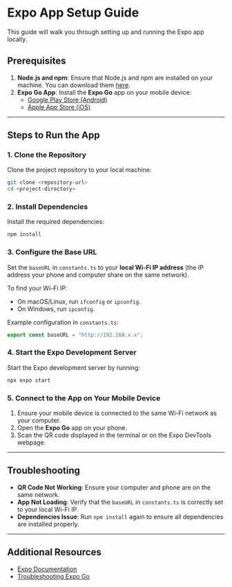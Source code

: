 # Expo App Setup Guide

This guide will walk you through setting up and running the Expo app locally.

## Prerequisites

1. **Node.js and npm**: Ensure that Node.js and npm are installed on your machine. You can download them [here](https://nodejs.org/).
2. **Expo Go App**: Install the **Expo Go** app on your mobile device:
   - [Google Play Store (Android)](https://play.google.com/store/apps/details?id=host.exp.exponent)
   - [Apple App Store (iOS)](https://apps.apple.com/app/expo-go/id982107779)

---

## Steps to Run the App

### 1. Clone the Repository
Clone the project repository to your local machine:
```bash
git clone <repository-url>
cd <project-directory>
```

### 2. Install Dependencies
Install the required dependencies:
```bash
npm install
```

### 3. Configure the Base URL
Set the `baseURL` in `constants.ts` to your **local Wi-Fi IP address** (the IP address your phone and computer share on the same network).

To find your Wi-Fi IP:
- On macOS/Linux, run `ifconfig` or `ipconfig`.
- On Windows, run `ipconfig`.

Example configuration in `constants.ts`:
```ts
export const baseURL = "http://192.168.x.x";
```

### 4. Start the Expo Development Server
Start the Expo development server by running:
```bash
npx expo start
```

### 5. Connect to the App on Your Mobile Device
1. Ensure your mobile device is connected to the same Wi-Fi network as your computer.
2. Open the **Expo Go** app on your phone.
3. Scan the QR code displayed in the terminal or on the Expo DevTools webpage.

---

## Troubleshooting

- **QR Code Not Working**: Ensure your computer and phone are on the same network.
- **App Not Loading**: Verify that the `baseURL` in `constants.ts` is correctly set to your local Wi-Fi IP.
- **Dependencies Issue**: Run `npm install` again to ensure all dependencies are installed properly.

---

## Additional Resources

- [Expo Documentation](https://docs.expo.dev/)
- [Troubleshooting Expo Go](https://docs.expo.dev/workflow/common-development-errors/)
